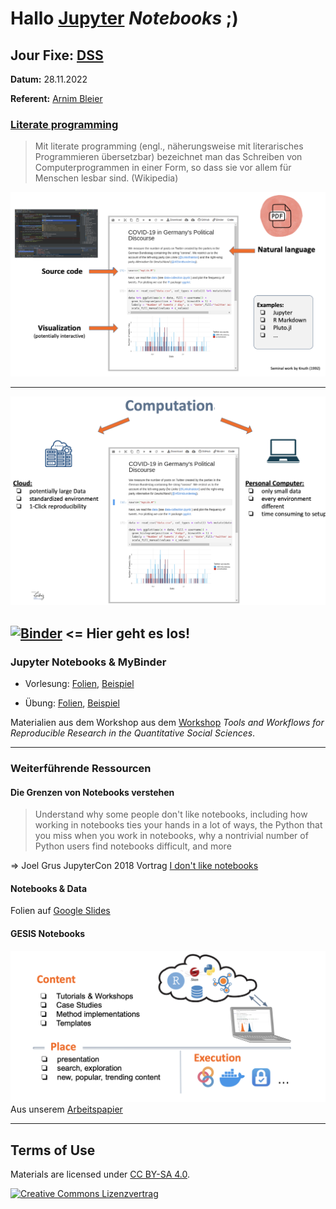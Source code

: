 # Hallo [Jupyter](https://jupyter.org) *Notebooks* ;)
## Jour Fixe: [DSS](https://www.gesis.org/en/institute/departments/data-services-for-the-social-sciences)

**Datum:** 28.11.2022

**Referent:** [Arnim Bleier](https://www.gesis.org/en/institute/staff/person/arnim.bleier)

### [Literate programming](https://de.wikipedia.org/wiki/Literate_programming)

> Mit literate programming (engl., näherungsweise mit literarisches Programmieren übersetzbar) bezeichnet man das Schreiben von Computerprogrammen in einer Form, so dass sie vor allem für Menschen lesbar sind. (Wikipedia)

![Notebooks](pics/notebooks.png)

---

![Computation](pics/computation.png)


[![Binder](https://notebooks.gesis.org/binder/badge.svg)](https://mybinder.org/v2/gh/arnim/HalloJupyterDSS/main)
<= Hier geht es los!
--- 

### Jupyter Notebooks & MyBinder

- Vorlesung: [Folien](https://raw.githubusercontent.com/jobreu/reproducible-research-gesis-2022/main/slides/Binder.pdf), [Beispiel](https://github.com/arnim/ggplot2Demo)

- Übung: [Folien](https://raw.githubusercontent.com/jobreu/reproducible-research-gesis-2022/main/exercises/Binder_exercise.pdf), [Beispiel](https://github.com/arnim/COVID-19_Binder)

Materialien aus dem Workshop aus dem [Workshop](https://github.com/jobreu/reproducible-research-gesis-2022) *Tools and Workflows for Reproducible Research in the Quantitative Social Sciences*.

---
### Weiterführende Ressourcen
#### Die Grenzen von Notebooks verstehen

> Understand why some people don't like notebooks, including how working in notebooks ties your hands in a lot of ways, the Python that you miss when you work in notebooks, why a nontrivial number of Python users find notebooks difficult, and more

=> Joel Grus JupyterCon 2018 Vortrag [I don't like notebooks](https://conferences.oreilly.com/jupyter/jup-ny/public/schedule/detail/68282.html)


#### Notebooks & Data
Folien auf [Google Slides](https://docs.google.com/presentation/d/1v-Dge4HxqJxgVpo1PfNrFYF22oDTLrXaaBRW5hITrxo/edit?usp=sharing)

#### GESIS Notebooks
![GESIS Notebooks](pics/GESISNotebooks.png)
Aus unserem [Arbeitspapier](https://zenodo.org/record/7362188#.Y4Phki8w2Ld)

--- 
## Terms of Use

Materials are licensed under [CC BY-SA 4.0](http://creativecommons.org/licenses/by-sa/4.0/).


[![Creative Commons Lizenzvertrag](https://i.creativecommons.org/l/by-sa/4.0/88x31.png)](http://creativecommons.org/licenses/by-sa/4.0/)